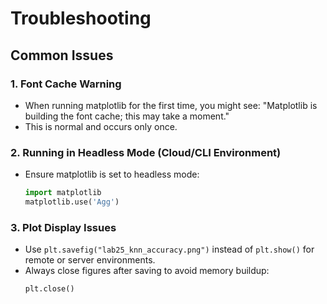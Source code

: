 # Troubleshooting

## Common Issues

### 1. Font Cache Warning
- When running matplotlib for the first time, you might see: 
  "Matplotlib is building the font cache; this may take a moment."
- This is normal and occurs only once.

### 2. Running in Headless Mode (Cloud/CLI Environment)
- Ensure matplotlib is set to headless mode:
  ```python
  import matplotlib
  matplotlib.use('Agg')
  ```

### 3. Plot Display Issues
- Use `plt.savefig("lab25_knn_accuracy.png")` instead of `plt.show()` for remote or server environments.
- Always close figures after saving to avoid memory buildup:
  ```python
  plt.close()
  ```
